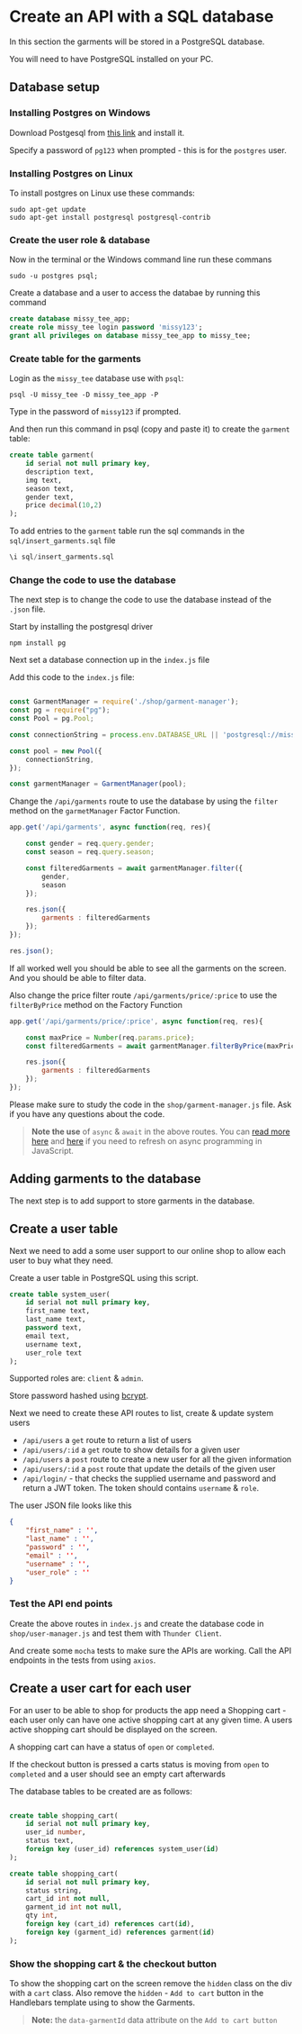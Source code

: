 # Create an API with a SQL database

In this section the garments will be stored in a PostgreSQL database.

You will need to have PostgreSQL installed on your PC.

## Database setup

### Installing Postgres on Windows

Download Postgesql from [this link](https://www.enterprisedb.com/downloads/postgres-postgresql-downloads) and install it.

Specify a password of `pg123` when prompted - this is for the `postgres` user.

### Installing Postgres on Linux

To install postgres on Linux use these commands:

```
sudo apt-get update
sudo apt-get install postgresql postgresql-contrib
```

### Create the user role & database

Now in the terminal or the Windows command line run these commans

```
sudo -u postgres psql;
```

Create a database and a user to access the databae by running this command

```ddl
create database missy_tee_app;
create role missy_tee login password 'missy123';
grant all privileges on database missy_tee_app to missy_tee;
```

### Create table for the garments

Login as the `missy_tee` database use with `psql`:


```
psql -U missy_tee -D missy_tee_app -P
```

Type in the password of `missy123` if prompted.

And then run this command in psql (copy and paste it) to create the `garment` table:

```ddl
create table garment(
	id serial not null primary key,
	description text,
	img text,
	season text,
	gender text,
	price decimal(10,2)
);
```

To add entries to the `garment` table run the sql commands in the `sql/insert_garments.sql` file

```ddl
\i sql/insert_garments.sql
```

### Change the code to use the database

The next step is to change the code to use the database instead of the `.json` file.

Start by installing the postgresql driver

```
npm install pg
```

Next set a database connection up in the `index.js` file

Add this code to the `index.js` file:

```js

const GarmentManager = require('./shop/garment-manager');
const pg = require("pg");
const Pool = pg.Pool;

const connectionString = process.env.DATABASE_URL || 'postgresql://missy_tee:missy123@localhost:5432/missy_tee_app';

const pool = new Pool({
	connectionString,
});

const garmentManager = GarmentManager(pool);
```

Change the `/api/garments` route to use the database by using the `filter` method on the `garmetManager` Factor Function.

```js
app.get('/api/garments', async function(req, res){

	const gender = req.query.gender;
	const season = req.query.season;

	const filteredGarments = await garmentManager.filter({
		gender,
		season
	});

	res.json({ 
		garments : filteredGarments
	});
});

res.json();
```

If all worked well you should be able to see all the garments on the screen. And you should be able to filter data.

Also change the price filter route `/api/garments/price/:price` to use the `filterByPrice` method on the Factory Function

```js
app.get('/api/garments/price/:price', async function(req, res){

	const maxPrice = Number(req.params.price);
	const filteredGarments = await garmentManager.filterByPrice(maxPrice);

	res.json({ 
		garments : filteredGarments
	});
});
```

Please make sure to study the code in the `shop/garment-manager.js` file. Ask if you have any questions about the code.

> **Note the use** of `async` & `await` in the above routes. You can [read more here](https://exploringjs.com/impatient-js/ch_async-js.html#a-roadmap-for-asynchronous-programming-in-javascript) and [here](https://exploringjs.com/impatient-js/ch_async-functions.html) if you need to refresh on async programming in JavaScript.

## Adding garments to the database

The next step is to add support to store garments in the database.


## Create a user table

Next we need to add a some user support to our online shop to allow each user to buy what they need.

Create a user table in PostgreSQL using this script.

```ddl
create table system_user(
	id serial not null primary key,
	first_name text,
	last_name text,
	password text,
	email text,
	username text,
	user_role text
);
```

Supported roles are: `client` & `admin`.

Store password hashed using [bcrypt](https://www.npmjs.com/package/bcrypt).

Next we need to create these API routes to list, create & update system users

* `/api/users` a `get` route to return a list of users
* `/api/users/:id` a `get` route to show details for a given user
* `/api/users` a `post` route to create a new user for all the given information
* `/api/users/:id` a `post` route that update the details of the given user
* `/api/login/` - that checks the supplied username and password and return a JWT token. The token should contains `username` & `role`.

The user JSON file looks like this

```json
{
	"first_name" : '',
	"last_name" : '',
	"password" : '',
	"email" : '',
	"username" : '',
	"user_role" : ''
}
```

### Test the API end points

Create the above routes in `index.js` and create the database code in `shop/user-manager.js` and test them with `Thunder Client`.

And create some `mocha` tests to make sure the APIs are working. Call the API endpoints in the tests from using `axios`.

## Create a user cart for each user

For an user to be able to shop for products the app need a Shopping cart - each user only can have one active shopping cart at any given time. A users active shopping cart should be displayed on the screen.

A shopping cart can have a status of `open` or `completed`.

If the checkout button is pressed a carts status is moving from `open` to `completed` and a user should see an empty cart afterwards


The database tables to be created are as follows:

```ddl

create table shopping_cart(
	id serial not null primary key,
	user_id number,
	status text,
	foreign key (user_id) references system_user(id)
);

create table shopping_cart(
	id serial not null primary key,
	status string,
	cart_id int not null,
	garment_id int not null,
	qty int,
	foreign key (cart_id) references cart(id),
	foreign key (garment_id) references garment(id)
);

```

### Show the shopping cart & the checkout button

To show the shopping cart on the screen remove the `hidden` class on the div with a `cart` class.
Also remove the `hidden` - `Add to cart` button in the Handlebars template using to show the Garments.

> **Note:** the `data-garmentId` data attribute on the `Add to cart button`

